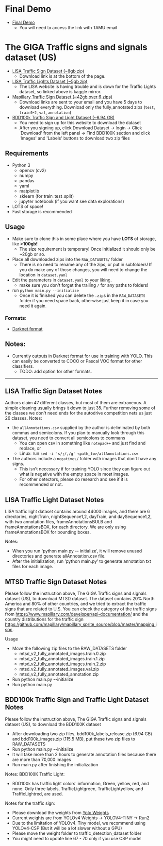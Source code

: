 # Final Demo
- [Final Demo](https://drive.google.com/file/d/1ASL5h8EOw2rj-DX_UaIL8lclbXFhTwpL/view?usp=sharing)
    - You will need to access the link with TAMU email 
# The GIGA Traffic signs and signals dataset (US)
- [LISA Traffic Sign Dataset (~8gb zip)](http://cvrr.ucsd.edu/LISA/lisa-traffic-sign-dataset.html)
    - Download link is at the bottom of the page.
- [LISA Traffic Lights Dataset (~5gb zip)](https://www.kaggle.com/mbornoe/lisa-traffic-light-dataset)
    - The LISA website is having trouble and is down for the Traffic Lights dataset, so linked above is kaggle mirror.
- [Mapillary Traffic Sign Dataset (~42gb over 6 zips)](https://www.mapillary.com/dataset/trafficsign)
    - Download links are sent to your email and you have 5 days to download everything. Download only the fully_annotated zips (`test`, `train0`-`2`, `val`, `annotation`)
- [BDD100k Traffic Sign and Light Dataset (~6.94 GB)](https://bdd-data.berkeley.edu/)
    - You need to sign up for this website to download the dataset
    - After you signing up, click Download Dataset -> login -> Click 'Download' from the left panel -> Find BDD100K section and click 'Images' and 'Labels' buttons to download two zip files

## Requirements
- Python 3
    - opencv (cv2)
    - numpy
    - pandas
    - yaml
    - matplotlib
    - sklearn (for train_test_split)
    - jupyter notebook (if you want see data explorations)
- LOTS of space!
- Fast storage is recommended

## Usage
- Make sure to clone this in some place where you have **LOTS** of storage, like **>100gb!**
    - The size requirement is temporary! Once initialized it should only be ~20gb or so.
- Place all downloaded zips into the `RAW_DATASETS/` folder
    - There is no need to rename any of the zips, or put in subfolders! If you do make any of those changes, you will need to change the location in `dataset.yaml`
- Edit the parameters in `dataset.yaml` to your liking.
    - make sure you don't forget the trailing `/` for any paths to folders!
- run `python main.py --initialize`
    - Once it is finished you can delete the `.zip`s in the `RAW_DATASETS` folder if you need space back, otherwise just keep it in case you need it again.

### Formats:
- [Darknet format](https://github.com/AlexeyAB/Yolo_mark/issues/60#issuecomment-401854885)

## Notes:
- Currently outputs in Darknet format for use in training with YOLO. This can easily be converted to COCO or Pascal VOC format for other classifiers.
    - TODO: add option for other formats.
---

## LISA Traffic Sign Dataset Notes
Authors claim *47* different classes, but most of them are extraneous. A simple cleaning usually brings it down to just 35. Further removing some of the classes we don't need ends for the autodrive competition nets us just 26 classes.
Notes:
- the `allAnnotations.csv` supplied by the author is deliminated by both commas and semicolons. If you plan to manually look through this dataset, you need to convert all semicolons to commans
    - You can open csv in something like `notepad++` and just find and replace, or
    - Linux: run `sed -i 's/;/,/g' <path_to>/allAnnotations.csv`
- The authors include a `negatives/` folder with images that don't have any signs.
    - This isn't necessary if for training YOLO since they can figure out what is negative with the empty space in most images.
    - For other detectors, please do research and see if it is recommended or not.

## LISA Traffic Light Dataset Notes

LISA traffic light dataset contains around 44000 images, and there are 6 directories, nightTrain, nightSequence1,2, dayTrain, and daySequence1,2, with two annotation files, frameAnnotationsBULB and frameAnnotationsBOX, for each directory. We are only using frameAnnotationsBOX for bounding boxes.

Notes:
- When you run 'python main.py -- initialize', it will remove unused directories and generate allAnnotation.csv file. 
- After the initialization, run 'python main.py' to generate annotation txt files for each image.

## MTSD Traffic Sign Dataset Notes
Please follow the instruction above, The GIGA Traffic signs and signals dataset (US), to download MTSD dataset. The dataset contains 20% North America and 80% of other countries, and we tried to extract the traffic signs that are related to U.S. You can check the category of the traffic signs from https://www.mapillary.com/developer/api-documentation/ and the country distributions for the traffic sign https://github.com/mapillary/mapillary_sprite_source/blob/master/mapping.json.

Usage
- Move the following zip files to the RAW_DATASETS folder
  - mtsd_v2_fully_annotated_images.train.0.zip
  - mtsd_v2_fully_annotated_images.train.1.zip
  - mtsd_v2_fully_annotated_images.train.2.zip
  - mtsd_v2_fully_annotated_images.val.zip
  - mtsd_v2_fully_annotated_annotation.zip
- Run python main.py --initialize
- Run python main.py

## BDD100k Traffic Sign and Traffic Light Dataset Notes
Please follow the instruction above, The GIGA Traffic signs and signals dataset (US), to download the BDD100K dataset
- After downloading two zip files, bdd100k_labels_release.zip (6.94 GB) and bdd100k_images.zip (115.5 MB), put these two zip files to RAW_DATASETS
- Run python main.py --initialize
- It will take more than 2 hours to generate annotation files because there are more than 70,000 images
- Run main.py after finishing the initialization

Notes:
BDD100K Traffic Light:
  - BDD100k has traffic light colors' information, Green, yellow, red, and none. Only three labels, TrafficLightgreen, TrafficLightyellow, and TrafficLightred, are used.

Notes for the traffic sign:
  - Please download the weights from [Yolo Weights](https://drive.google.com/drive/folders/1JYdu6nVTAw-i4xpqJ-Zrzcw2Wiwc3alU)
  - Current weights are from YOLOv4 Weights -> YOLOV4-TINY -> Run2
  - Due to the limitation of YOLOv4. Tiny model, we recommend using YOLOv4-CSP (But it will be a lot slower without a GPU)
  - Please move the weight folder to traffic_detection_dataset folder
  - You might need to update line 67 - 70 only if you use CSP model